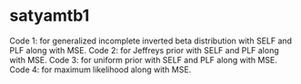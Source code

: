 # satyamtb1
Code 1: for generalized incomplete inverted beta distribution with SELF and PLF along with MSE.
Code 2: for Jeffreys prior with SELF and PLF along with MSE.
Code 3: for uniform prior with SELF and PLF along with MSE.
Code 4: for maximum likelihood along with MSE.
